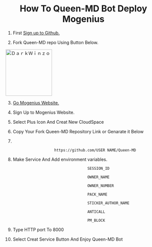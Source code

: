 <div align="center">
   
# How To Queen-MD Bot Deploy Mogenius
   
 </div>
   
1. First [Sign up to Github.](https://github.com/)

2. Fork Queen-MD repo Using Button Below.

<a href="https://github.com/DarkWinzo/Queen-MD/fork"><img title="ＤａｒｋＷｉｎｚｏ" src="https://wac-cdn.atlassian.com/dam/jcr:8da54c66-2109-41df-af77-b575b30e2edc/Git@2x.png?cdnVersion=745" width="150"></a> 

3. [Go Mogenius Website.](https://studio.mogenius.com/studio/cloud-space/cloud-space-overview)

4. Sign Up to Mogenius Website.

5. Select Plus Icon And Creat New CloudSpace

6. Copy Your Fork Queen-MD Repository Link or Genarate it Below
7. 

                          https://github.com/USER NAME/Queen-MD
                          
                          

8. Make Service And Add environment variables.

```                                      SESSION_ID                                      ```
                          

```                                      OWNER_NAME                                      ```

                          
```                                      OWNER_NUMBER                                    ```
                       

```                                      PACK_NAME                                       ```   
                          

```                                      STICKER_AUTHOR_NAME                             ``` 
                          

```                                      ANTICALL                                        ```
                          
                      
```                                      PM_BLOCK                                         ```
                          

9. Type HTTP port To 8000

10. Select Creat Service Button And Enjoy Queen-MD Bot
 
